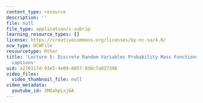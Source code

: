 ```yaml
---
content_type: resource
description: ''
file: null
file_type: application/x-subrip
learning_resource_types: []
license: https://creativecommons.org/licenses/by-nc-sa/4.0/
ocw_type: OCWFile
resourcetype: Other
title: 'Lecture 5: Discrete Random Variables Probability Mass Functions Expectations
  captions'
uid: a270117d-93e5-4e09-8857-936c7a827398
video_files:
  video_thumbnail_file: null
video_metadata:
  youtube_id: 3MOahpLxj6A
---
```

